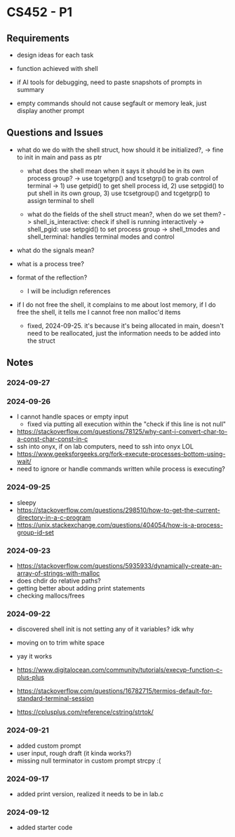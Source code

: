 # CS452 - P1

## Requirements
* design ideas for each task
* function achieved with shell
* if AI tools for debugging, need to paste snapshots of prompts in summary

* empty commands should not cause segfault or memory leak, just display another prompt

## Questions and Issues
* what do we do with the shell struct, how should it be initialized?,
  -> fine to init in main and pass as ptr

  * what does the shell mean when it says it should be in its own process group?
    -> use tcgetgrp() and tcsetgrp() to grab control of terminal
    -> 1) use getpid() to get shell process id, 2) use setpgid() to put shell in its own group, 3) use tcsetgroup() and tcgetgrp() to assign terminal to shell 

  * what do the fields of the shell struct mean?, when do we set them?
    -> shell_is_interactive: check if shell is running interactively
    -> shell_pgid: use setpgid() to set process group
    -> shell_tmodes and shell_terminal: handles terminal modes and control

* what do the signals mean?
* what is a process tree?

* format of the reflection?
  * I will be includign references

* if I do not free the shell, it complains to me about lost memory, if I do free the shell, it tells me I cannot free non malloc'd items
  * fixed, 2024-09-25. it's because it's being allocated in main, doesn't need to be reallocated, just the information needs to be added into the struct

## Notes

### 2024-09-27

### 2024-09-26
* I cannot handle spaces or empty input
  * fixed via putting all execution within the "check if this line is not null"
* https://stackoverflow.com/questions/78125/why-cant-i-convert-char-to-a-const-char-const-in-c
* ssh into onyx, if on lab computers, need to ssh into onyx LOL
* https://www.geeksforgeeks.org/fork-execute-processes-bottom-using-wait/
* need to ignore or handle commands written while process is executing?

### 2024-09-25
* sleepy
* https://stackoverflow.com/questions/298510/how-to-get-the-current-directory-in-a-c-program
* https://unix.stackexchange.com/questions/404054/how-is-a-process-group-id-set

### 2024-09-23
* https://stackoverflow.com/questions/5935933/dynamically-create-an-array-of-strings-with-malloc
* does chdir do relative paths?
* getting better about adding print statements
* checking mallocs/frees

### 2024-09-22
* discovered shell init is not setting any of it variables? idk why
* moving on to trim white space

* yay it works
* https://www.digitalocean.com/community/tutorials/execvp-function-c-plus-plus
* https://stackoverflow.com/questions/16782715/termios-default-for-standard-terminal-session
* https://cplusplus.com/reference/cstring/strtok/

### 2024-09-21
* added custom prompt
* user input, rough draft (it kinda works?)
* missing null terminator in custom prompt strcpy :(

### 2024-09-17
* added print version, realized it needs to be in lab.c

### 2024-09-12
* added starter code
